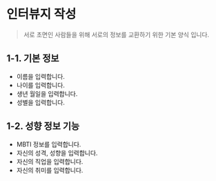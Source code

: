 # 인터뷰지 작성
> 서로 초면인 사람들을 위해 서로의 정보를 교환하기 위한 기본 양식 입니다.

## 1-1. 기본 정보
* 이름을 입력합니다.
* 나이를 입력합니다.
* 생년 월일을 입력합니다.
* 성별을 입력합니다.

## 1-2. 성향 정보 기능
* MBTI 정보를 입력합니다.
* 자신의 성격, 성향을 입력합니다.
* 자신의 직업을 입력합니다.
* 자신의 취미를 입력합니다.